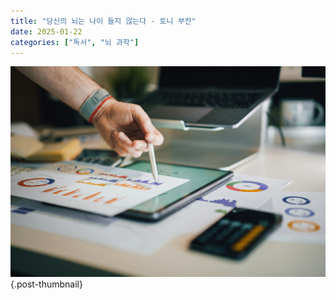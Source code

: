 ```yaml
---
title: "당신의 뇌는 나이 들지 않는다 - 토니 부잔"
date: 2025-01-22
categories: ["독서", "뇌 과학"]
---
```


![](/img/stat-thumb.jpg){.post-thumbnail}


